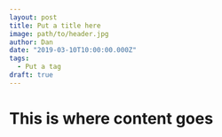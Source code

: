 ```yaml
---
layout: post
title: Put a title here
image: path/to/header.jpg
author: Dan
date: "2019-03-10T10:00:00.000Z"
tags:
  - Put a tag
draft: true
---
```


# This is where content goes

